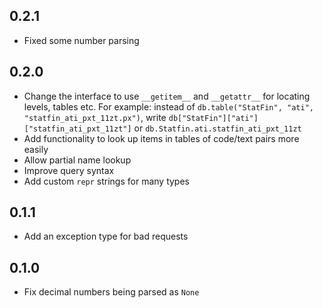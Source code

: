 ## 0.2.1

- Fixed some number parsing

## 0.2.0

- Change the interface to use `__getitem__` and `__getattr__` for locating levels, tables etc. For example: instead of `db.table("StatFin", "ati", "statfin_ati_pxt_11zt.px")`, write `db["StatFin"]["ati"]["statfin_ati_pxt_11zt"]` or `db.Statfin.ati.statfin_ati_pxt_11zt`
- Add functionality to look up items in tables of code/text pairs more easily
- Allow partial name lookup
- Improve query syntax
- Add custom `repr` strings for many types

## 0.1.1

- Add an exception type for bad requests

## 0.1.0

- Fix decimal numbers being parsed as `None`
